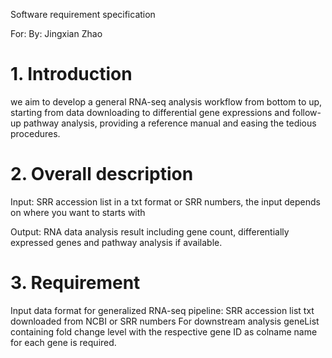 Software requirement specification   

For:
By: Jingxian Zhao

# 1.	Introduction 
we aim to develop a general RNA-seq analysis workflow from bottom to up, starting from data 
downloading to differential gene expressions and follow-up pathway analysis, providing a reference 
manual and easing the tedious procedures.

# 2.	Overall description
Input:  SRR accession list in a txt format or SRR numbers, the input depends on where you want to starts with 

Output: RNA data analysis result including gene count, differentially expressed genes and pathway analysis if available.

# 3.	Requirement
Input data format for generalized RNA-seq pipeline:
SRR accession list txt downloaded from NCBI or SRR numbers 
For downstream analysis geneList containing fold change level with the respective gene ID as colname name for each gene is required.
